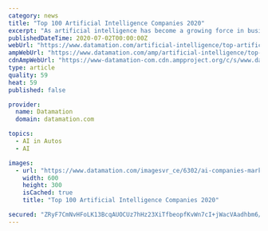 ```yaml
---
category: news
title: "Top 100 Artificial Intelligence Companies 2020"
excerpt: "As artificial intelligence has become a growing force in business ... Its founders previously worked on Google’s Waymo self-driving car project. Overall the company’s goal is to boost the value of robotics in daily life. 76) SoundHound started as ..."
publishedDateTime: 2020-07-02T00:00:00Z
webUrl: "https://www.datamation.com/artificial-intelligence/top-artificial-intelligence-companies.html"
ampWebUrl: "https://www.datamation.com/amp/artificial-intelligence/top-artificial-intelligence-companies.html"
cdnAmpWebUrl: "https://www-datamation-com.cdn.ampproject.org/c/s/www.datamation.com/amp/artificial-intelligence/top-artificial-intelligence-companies.html"
type: article
quality: 59
heat: 59
published: false

provider:
  name: Datamation
  domain: datamation.com

topics:
  - AI in Autos
  - AI

images:
  - url: "https://www.datamation.com/imagesvr_ce/6302/ai-companies-market.png"
    width: 600
    height: 300
    isCached: true
    title: "Top 100 Artificial Intelligence Companies 2020"

secured: "ZRyF7CmNvHFoLK13BcqAUOCUz7hHz23XiTfbeopfKvWn7cI+jWacVAadhbm6/Uyo+lZ0sOM+MbFk7271LhwYqWhRvdzEOw7co34i0Wv1muNjg7iu6Xm/MqKIWuR7hXn/Y4V8wuvLPRxq5QSOpD261XJVU1OtbUS53Ffyt1Zbuc0aFypRaOGatxGhHxjpJVhsKlq/K72AZ6YUXXz6bgQ2eLIhiYNO2i92O0IP5G7iFMw7Ab3AmGuHVyedYPQ8BaaXbvKH1Mg2zSD2vR+C8uvSCWZzD6jFNUVphpfcWjvcsrUOHu+elkyGZTy1+faygbm8AyFOexk6xHgVTsJ6cWXkaw==;vnbiMZ8T9RS9LuPkjWuXPw=="
---
```


